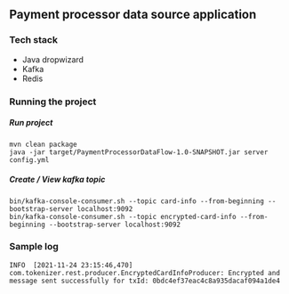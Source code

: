 ## Payment processor data source application

### Tech stack
- Java dropwizard
- Kafka
- Redis

### Running the project 
##### Run project
``` 
mvn clean package
java -jar target/PaymentProcessorDataFlow-1.0-SNAPSHOT.jar server config.yml
```
##### Create / View kafka topic 
``` 
bin/kafka-console-consumer.sh --topic card-info --from-beginning --bootstrap-server localhost:9092
bin/kafka-console-consumer.sh --topic encrypted-card-info --from-beginning --bootstrap-server localhost:9092
```

### Sample log 
``` 
INFO  [2021-11-24 23:15:46,470] com.tokenizer.rest.producer.EncryptedCardInfoProducer: Encrypted and message sent successfully for txId: 0bdc4ef37eac4c8a935dacaf094a1de4
```
